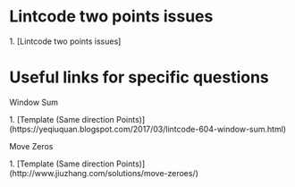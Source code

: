 # Lintcode two points issues
<p>1. [Lintcode two points issues]

# Useful links for specific questions
<p>Window Sum
<p>1. [Template (Same direction Points)] (https://yeqiuquan.blogspot.com/2017/03/lintcode-604-window-sum.html)

<p>Move Zeros
<p>1. [Template (Same direction Points)] (http://www.jiuzhang.com/solutions/move-zeroes/)
